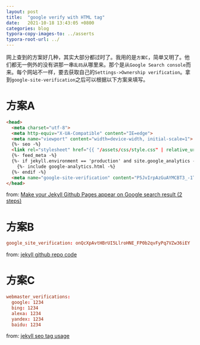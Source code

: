 ```yaml
---
layout: post
title:  "google verify with HTML tag"
date:   2021-10-18 13:43:05 +0800
categories: blog
typora-copy-images-to: ../asserts
typora-root-url: ../
---
```


网上查到的方案好几种，其实大部分都过时了。我用的是`方案C`，简单又明了。他们都无一例外的没有讲那一串`乱码`从哪里来。那个是从`Google Search console`而来。每个网站不一样，要去获取自己的`Settings->Ownership verification`。拿到`google-site-verification`之后可以根据以下方案来填写。


# 方案A
```html
<head>
  <meta charset="utf-8">
  <meta http-equiv="X-UA-Compatible" content="IE=edge">
  <meta name="viewport" content="width=device-width, initial-scale=1">
  {%- seo -%}
  <link rel="stylesheet" href="{{ "/assets/css/style.css" | relative_url }}">
  {%- feed_meta -%}
  {%- if jekyll.environment == 'production' and site.google_analytics -%}
    {%- include google-analytics.html -%}
  {%- endif -%}
  <meta name="google-site-verification" content="P5JvIrpAzGuAYMCBT3_-1TEpWsUUoQAaYK3B6hgaauA" />
</head>
```
from: [Make your Jekyll Github Pages appear on Google search result (2 steps)][1]

# 方案B
```conf
google_site_verification: onQcXpAvtHBrUI5LlroHNE_FP0b2qvFyPq7VZw36iEY
```
from: [jekyll github repo code][2]

# 方案C
```conf
webmaster_verifications:
  google: 1234
  bing: 1234
  alexa: 1234
  yandex: 1234
  baidu: 1234
```
from: [jekyll seo tag usage][3]


[1]: https://victor2code.github.io/blog/2019/07/04/jekyll-github-pages-appear-on-Google.html
[2]: https://github.com/jekyll/jekyll/blob/master/docs/_config.yml
[3]: http://jekyll.github.io/jekyll-seo-tag/usage
